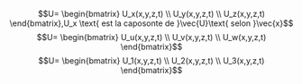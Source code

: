 $$U=
\begin{bmatrix}
U_x(x,y,z,t)
\\ U_y(x,y,z,t)
\\ U_z(x,y,z,t)
\end{bmatrix},U_x \text{ est la caposonte de }\vec{U}\text{ selon }\vec{x}$$
$$U=
\begin{bmatrix}
U_u(x,y,z,t)
\\ U_v(x,y,z,t)
\\ U_w(x,y,z,t)
\end{bmatrix}$$
$$U=
\begin{bmatrix}
U_1(x,y,z,t)
\\ U_2(x,y,z,t)
\\ U_3(x,y,z,t)
\end{bmatrix}$$
